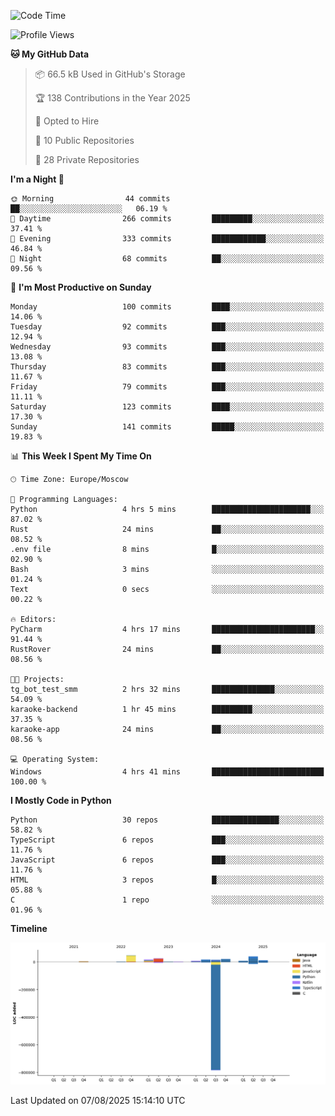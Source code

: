 <!--START_SECTION:waka-->
![Code Time](http://img.shields.io/badge/Code%20Time-776%20hrs%2031%20mins-blue)

![Profile Views](http://img.shields.io/badge/Profile%20Views-0-blue)

**🐱 My GitHub Data** 

> 📦 66.5 kB Used in GitHub's Storage 
 > 
> 🏆 138 Contributions in the Year 2025
 > 
> 💼 Opted to Hire
 > 
> 📜 10 Public Repositories 
 > 
> 🔑 28 Private Repositories 
 > 
**I'm a Night 🦉** 

```text
🌞 Morning                44 commits          ██░░░░░░░░░░░░░░░░░░░░░░░   06.19 % 
🌆 Daytime                266 commits         █████████░░░░░░░░░░░░░░░░   37.41 % 
🌃 Evening                333 commits         ████████████░░░░░░░░░░░░░   46.84 % 
🌙 Night                  68 commits          ██░░░░░░░░░░░░░░░░░░░░░░░   09.56 % 
```
📅 **I'm Most Productive on Sunday** 

```text
Monday                   100 commits         ████░░░░░░░░░░░░░░░░░░░░░   14.06 % 
Tuesday                  92 commits          ███░░░░░░░░░░░░░░░░░░░░░░   12.94 % 
Wednesday                93 commits          ███░░░░░░░░░░░░░░░░░░░░░░   13.08 % 
Thursday                 83 commits          ███░░░░░░░░░░░░░░░░░░░░░░   11.67 % 
Friday                   79 commits          ███░░░░░░░░░░░░░░░░░░░░░░   11.11 % 
Saturday                 123 commits         ████░░░░░░░░░░░░░░░░░░░░░   17.30 % 
Sunday                   141 commits         █████░░░░░░░░░░░░░░░░░░░░   19.83 % 
```


📊 **This Week I Spent My Time On** 

```text
🕑︎ Time Zone: Europe/Moscow

💬 Programming Languages: 
Python                   4 hrs 5 mins        ██████████████████████░░░   87.02 % 
Rust                     24 mins             ██░░░░░░░░░░░░░░░░░░░░░░░   08.52 % 
.env file                8 mins              █░░░░░░░░░░░░░░░░░░░░░░░░   02.90 % 
Bash                     3 mins              ░░░░░░░░░░░░░░░░░░░░░░░░░   01.24 % 
Text                     0 secs              ░░░░░░░░░░░░░░░░░░░░░░░░░   00.22 % 

🔥 Editors: 
PyCharm                  4 hrs 17 mins       ███████████████████████░░   91.44 % 
RustRover                24 mins             ██░░░░░░░░░░░░░░░░░░░░░░░   08.56 % 

🐱‍💻 Projects: 
tg_bot_test_smm          2 hrs 32 mins       ██████████████░░░░░░░░░░░   54.09 % 
karaoke-backend          1 hr 45 mins        █████████░░░░░░░░░░░░░░░░   37.35 % 
karaoke-app              24 mins             ██░░░░░░░░░░░░░░░░░░░░░░░   08.56 % 

💻 Operating System: 
Windows                  4 hrs 41 mins       █████████████████████████   100.00 % 
```

**I Mostly Code in Python** 

```text
Python                   30 repos            ███████████████░░░░░░░░░░   58.82 % 
TypeScript               6 repos             ███░░░░░░░░░░░░░░░░░░░░░░   11.76 % 
JavaScript               6 repos             ███░░░░░░░░░░░░░░░░░░░░░░   11.76 % 
HTML                     3 repos             █░░░░░░░░░░░░░░░░░░░░░░░░   05.88 % 
C                        1 repo              ░░░░░░░░░░░░░░░░░░░░░░░░░   01.96 % 
```



**Timeline**

![Lines of Code chart](https://raw.githubusercontent.com/adlemx/adlemx/main/assets/bar_graph.png)


 Last Updated on 07/08/2025 15:14:10 UTC
<!--END_SECTION:waka-->
